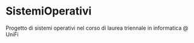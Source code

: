 # SistemiOperativi
Progetto di sistemi operativi nel corso di laurea triennale in informatica @ UniFi
